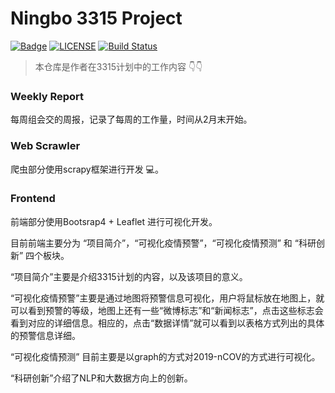 # Ningbo 3315 Project

[![Badge](https://img.shields.io/badge/link-996.icu-%23FF4D5B.svg?style=flat-square)](https://996.icu/#/en_US)
[![LICENSE](https://img.shields.io/badge/license-Anti%20996-blue.svg?style=flat-square)](https://github.com/996icu/996.ICU/blob/master/LICENSE)
[![Build Status][travis-image]][travis-url]


> 本仓库是作者在3315计划中的工作内容 👇👇

### Weekly Report

每周组会交的周报，记录了每周的工作量，时间从2月末开始。

### Web Scrawler

爬虫部分使用scrapy框架进行开发 💻。

### Frontend

前端部分使用Bootsrap4 + Leaflet 进行可视化开发。

目前前端主要分为 “项目简介”，“可视化疫情预警”，“可视化疫情预测” 和 “科研创新” 四个板块。

“项目简介”主要是介绍3315计划的内容，以及该项目的意义。

“可视化疫情预警”主要是通过地图将预警信息可视化，用户将鼠标放在地图上，就可以看到预警的等级，地图上还有一些“微博标志”和“新闻标志”，点击这些标志会看到对应的详细信息。相应的，点击“数据详情”就可以看到以表格方式列出的具体的预警信息详细。

“可视化疫情预测” 目前主要是以graph的方式对2019-nCOV的方式进行可视化。

“科研创新”介绍了NLP和大数据方向上的创新。



<!-- Markdown link & img dfn's -->
[travis-image]: https://img.shields.io/travis/dbader/node-datadog-metrics/master.svg?style=flat-square
[travis-url]: https://travis-ci.org/dbader/node-datadog-metrics

